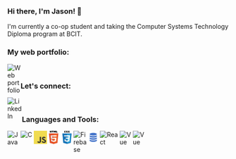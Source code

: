 ### Hi there, I'm Jason! 👋

I'm currently a co-op student and taking the Computer Systems Technology Diploma program at BCIT.

### My web portfolio:

[<img align="left" alt="Web portfolio" width="30px" src="https://user-images.githubusercontent.com/58869791/109558019-b9232e00-7a8d-11eb-9ca9-85274fd40acc.png" />][webprofile]

</br>

### Let's connect:

[<img align="left" alt="LinkedIn" width="33px" src="https://user-images.githubusercontent.com/58869791/109557731-55990080-7a8d-11eb-85f2-11607016cfe2.png" />][linkedin]

</br>

### Languages and Tools:
<img align="left" alt="Java" width="30px" src="https://cdn.vox-cdn.com/thumbor/-KCcGWaFIBC2YlTyt2V_875JI9M=/43x0:593x367/1400x1400/filters:focal(43x0:593x367):format(jpeg)/cdn.vox-cdn.com/uploads/chorus_image/image/48667835/dbgxt2rvpd26udoyzcqn.0.0.jpg"/>
<img align="left" alt="C" width="30px" src="https://cdn.iconscout.com/icon/free/png-64/c-58-1175247.png"/>
<img align="left" alt="JavaScript" width="30px" src="https://raw.githubusercontent.com/github/explore/80688e429a7d4ef2fca1e82350fe8e3517d3494d/topics/javascript/javascript.png"/>
<img align="left" alt="HTML5" width="30px" src="https://raw.githubusercontent.com/github/explore/80688e429a7d4ef2fca1e82350fe8e3517d3494d/topics/html/html.png"/>
<img align="left" alt="CSS3" width="30px" src="https://raw.githubusercontent.com/github/explore/80688e429a7d4ef2fca1e82350fe8e3517d3494d/topics/css/css.png"/>
<img align="left" alt="Firebase" width="30px" src="https://www.gstatic.com/devrel-devsite/prod/v425077d6c7be97246d05a953898cb9591a173a3cef753a451b8729896196bc0a/firebase/images/touchicon-180.png"/>
<img align="left" alt="SQL" width="30px" src="https://raw.githubusercontent.com/github/explore/80688e429a7d4ef2fca1e82350fe8e3517d3494d/topics/sql/sql.png"/>
<img align="left" alt="React" width="45px" src="https://upload.wikimedia.org/wikipedia/commons/thumb/a/a7/React-icon.svg/1280px-React-icon.svg.png"/>
<img align="left" alt="Vue" width="30px" src="https://user-images.githubusercontent.com/58869791/121575165-e6ac3b80-c9db-11eb-900e-30ea83b69041.png"/>
<img align="left" alt="Vue" width="30px" src="https://user-images.githubusercontent.com/58869791/121921855-419ca600-ccee-11eb-9734-2f4d3845ba1a.png"/>




[linkedin]: https://www.linkedin.com/in/rivera-jason/
[webprofile]: http://www.jasonrivera.xyz/
